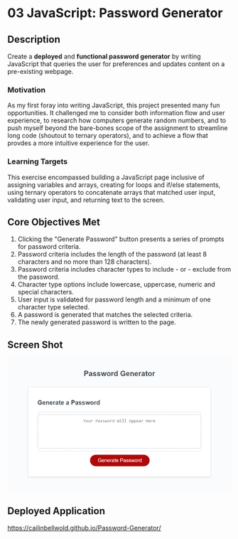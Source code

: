 # 03 JavaScript: Password Generator

## Description

Create a **deployed** and **functional password generator** by writing JavaScript that queries the user for preferences and updates content on a pre-existing webpage.

### Motivation

As my first foray into writing JavaScript, this project presented many fun opportunities. It challenged me to consider both information flow and user experience, to research how computers generate random numbers, and to push myself beyond the bare-bones scope of the assignment to streamline long code (shoutout to ternary operators), and to achieve a flow that provdes a more intuitive experience for the user. 

### Learning Targets
This exercise encompassed building a JavaScript page inclusive of assigning variables and arrays, creating for loops and if/else statements, using ternary operators to concatenate arrays that matched user input, validating user input, and returning text to the screen.

## Core Objectives Met

1. Clicking the "Generate Password" button presents a series of prompts for password criteria.
2. Password criteria includes the length of the password (at least 8 characters and no more than 128 characters).
3. Password criteria includes character types to include - or - exclude from the password.
4. Character type options include lowercase, uppercase, numeric and special characters.
5. User input is validated for password length and a minimum of one character type selected.
6. A password is generated that matches the selected criteria.
7. The newly generated password is written to the page.

## Screen Shot

![My password generator, including heading, "Generate Password" button and display area.](./assets/images/Password-Generator-Screenshot1.png) 

## Deployed Application

https://cailinbellwold.github.io/Password-Generator/
#
